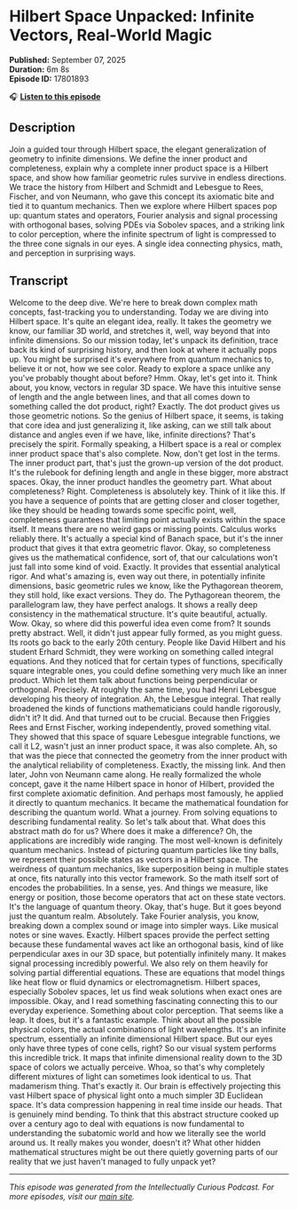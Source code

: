 # Hilbert Space Unpacked: Infinite Vectors, Real-World Magic

**Published:** September 07, 2025  
**Duration:** 6m 8s  
**Episode ID:** 17801893

🎧 **[Listen to this episode](https://intellectuallycurious.buzzsprout.com/2529712/episodes/17801893-hilbert-space-unpacked-infinite-vectors-real-world-magic)**

## Description

Join a guided tour through Hilbert space, the elegant generalization of geometry to infinite dimensions. We define the inner product and completeness, explain why a complete inner product space is a Hilbert space, and show how familiar geometric rules survive in endless directions. We trace the history from Hilbert and Schmidt and Lebesgue to Rees, Fischer, and von Neumann, who gave this concept its axiomatic bite and tied it to quantum mechanics. Then we explore where Hilbert spaces pop up: quantum states and operators, Fourier analysis and signal processing with orthogonal bases, solving PDEs via Sobolev spaces, and a striking link to color perception, where the infinite spectrum of light is compressed to the three cone signals in our eyes. A single idea connecting physics, math, and perception in surprising ways.

## Transcript

Welcome to the deep dive. We're here to break down complex math concepts, fast-tracking you to understanding. Today we are diving into Hilbert space. It's quite an elegant idea, really. It takes the geometry we know, our familiar 3D world, and stretches it, well, way beyond that into infinite dimensions. So our mission today, let's unpack its definition, trace back its kind of surprising history, and then look at where it actually pops up. You might be surprised it's everywhere from quantum mechanics to, believe it or not, how we see color. Ready to explore a space unlike any you've probably thought about before? Hmm. Okay, let's get into it. Think about, you know, vectors in regular 3D space. We have this intuitive sense of length and the angle between lines, and that all comes down to something called the dot product, right? Exactly. The dot product gives us those geometric notions. So the genius of Hilbert space, it seems, is taking that core idea and just generalizing it, like asking, can we still talk about distance and angles even if we have, like, infinite directions? That's precisely the spirit. Formally speaking, a Hilbert space is a real or complex inner product space that's also complete. Now, don't get lost in the terms. The inner product part, that's just the grown-up version of the dot product. It's the rulebook for defining length and angle in these bigger, more abstract spaces. Okay, the inner product handles the geometry part. What about completeness? Right. Completeness is absolutely key. Think of it like this. If you have a sequence of points that are getting closer and closer together, like they should be heading towards some specific point, well, completeness guarantees that limiting point actually exists within the space itself. It means there are no weird gaps or missing points. Calculus works reliably there. It's actually a special kind of Banach space, but it's the inner product that gives it that extra geometric flavor. Okay, so completeness gives us the mathematical confidence, sort of, that our calculations won't just fall into some kind of void. Exactly. It provides that essential analytical rigor. And what's amazing is, even way out there, in potentially infinite dimensions, basic geometric rules we know, like the Pythagorean theorem, they still hold, like exact versions. They do. The Pythagorean theorem, the parallelogram law, they have perfect analogs. It shows a really deep consistency in the mathematical structure. It's quite beautiful, actually. Wow. Okay, so where did this powerful idea even come from? It sounds pretty abstract. Well, it didn't just appear fully formed, as you might guess. Its roots go back to the early 20th century. People like David Hilbert and his student Erhard Schmidt, they were working on something called integral equations. And they noticed that for certain types of functions, specifically square integrable ones, you could define something very much like an inner product. Which let them talk about functions being perpendicular or orthogonal. Precisely. At roughly the same time, you had Henri Lebesgue developing his theory of integration. Ah, the Lebesgue integral. That really broadened the kinds of functions mathematicians could handle rigorously, didn't it? It did. And that turned out to be crucial. Because then Friggies Rees and Ernst Fischer, working independently, proved something vital. They showed that this space of square Lebesgue integrable functions, we call it L2, wasn't just an inner product space, it was also complete. Ah, so that was the piece that connected the geometry from the inner product with the analytical reliability of completeness. Exactly, the missing link. And then later, John von Neumann came along. He really formalized the whole concept, gave it the name Hilbert space in honor of Hilbert, provided the first complete axiomatic definition. And perhaps most famously, he applied it directly to quantum mechanics. It became the mathematical foundation for describing the quantum world. What a journey. From solving equations to describing fundamental reality. So let's talk about that. What does this abstract math do for us? Where does it make a difference? Oh, the applications are incredibly wide ranging. The most well-known is definitely quantum mechanics. Instead of picturing quantum particles like tiny balls, we represent their possible states as vectors in a Hilbert space. The weirdness of quantum mechanics, like superposition being in multiple states at once, fits naturally into this vector framework. So the math itself sort of encodes the probabilities. In a sense, yes. And things we measure, like energy or position, those become operators that act on these state vectors. It's the language of quantum theory. Okay, that's huge. But it goes beyond just the quantum realm. Absolutely. Take Fourier analysis, you know, breaking down a complex sound or image into simpler ways. Like musical notes or sine waves. Exactly. Hilbert spaces provide the perfect setting because these fundamental waves act like an orthogonal basis, kind of like perpendicular axes in our 3D space, but potentially infinitely many. It makes signal processing incredibly powerful. We also rely on them heavily for solving partial differential equations. These are equations that model things like heat flow or fluid dynamics or electromagnetism. Hilbert spaces, especially Sobolev spaces, let us find weak solutions when exact ones are impossible. Okay, and I read something fascinating connecting this to our everyday experience. Something about color perception. That seems like a leap. It does, but it's a fantastic example. Think about all the possible physical colors, the actual combinations of light wavelengths. It's an infinite spectrum, essentially an infinite dimensional Hilbert space. But our eyes only have three types of cone cells, right? So our visual system performs this incredible trick. It maps that infinite dimensional reality down to the 3D space of colors we actually perceive. Whoa, so that's why completely different mixtures of light can sometimes look identical to us. That madamerism thing. That's exactly it. Our brain is effectively projecting this vast Hilbert space of physical light onto a much simpler 3D Euclidean space. It's data compression happening in real time inside our heads. That is genuinely mind bending. To think that this abstract structure cooked up over a century ago to deal with equations is now fundamental to understanding the subatomic world and how we literally see the world around us. It really makes you wonder, doesn't it? What other hidden mathematical structures might be out there quietly governing parts of our reality that we just haven't managed to fully unpack yet?

---
*This episode was generated from the Intellectually Curious Podcast. For more episodes, visit our [main site](https://intellectuallycurious.buzzsprout.com).*
